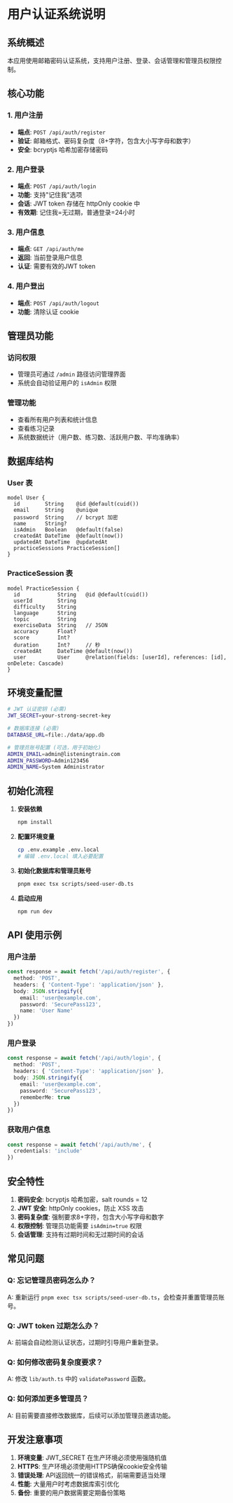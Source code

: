 # 用户认证系统说明

## 系统概述

本应用使用邮箱密码认证系统，支持用户注册、登录、会话管理和管理员权限控制。

## 核心功能

### 1. 用户注册
- **端点**: `POST /api/auth/register`
- **验证**: 邮箱格式、密码复杂度（8+字符，包含大小写字母和数字）
- **安全**: bcryptjs 哈希加密存储密码

### 2. 用户登录
- **端点**: `POST /api/auth/login`
- **功能**: 支持"记住我"选项
- **会话**: JWT token 存储在 httpOnly cookie 中
- **有效期**: 记住我=无过期，普通登录=24小时

### 3. 用户信息
- **端点**: `GET /api/auth/me`
- **返回**: 当前登录用户信息
- **认证**: 需要有效的JWT token

### 4. 用户登出
- **端点**: `POST /api/auth/logout`
- **功能**: 清除认证 cookie

## 管理员功能

### 访问权限
- 管理员可通过 `/admin` 路径访问管理界面
- 系统会自动验证用户的 `isAdmin` 权限

### 管理功能
- 查看所有用户列表和统计信息
- 查看练习记录
- 系统数据统计（用户数、练习数、活跃用户数、平均准确率）

## 数据库结构

### User 表
```prisma
model User {
  id        String    @id @default(cuid())
  email     String    @unique
  password  String    // bcrypt 加密
  name      String?
  isAdmin   Boolean   @default(false)
  createdAt DateTime  @default(now())
  updatedAt DateTime  @updatedAt
  practiceSessions PracticeSession[]
}
```

### PracticeSession 表
```prisma
model PracticeSession {
  id            String   @id @default(cuid())
  userId        String
  difficulty    String
  language      String
  topic         String
  exerciseData  String   // JSON
  accuracy      Float?
  score         Int?
  duration      Int?     // 秒
  createdAt     DateTime @default(now())
  user          User     @relation(fields: [userId], references: [id], onDelete: Cascade)
}
```

## 环境变量配置

```bash
# JWT 认证密钥 (必需)
JWT_SECRET=your-strong-secret-key

# 数据库连接 (必需)
DATABASE_URL=file:./data/app.db

# 管理员账号配置 (可选，用于初始化)
ADMIN_EMAIL=admin@listeningtrain.com
ADMIN_PASSWORD=Admin123456
ADMIN_NAME=System Administrator
```

## 初始化流程

1. **安装依赖**
   ```bash
   npm install
   ```

2. **配置环境变量**
   ```bash
   cp .env.example .env.local
   # 编辑 .env.local 填入必要配置
   ```

3. **初始化数据库和管理员账号**
   ```bash
   pnpm exec tsx scripts/seed-user-db.ts
   ```

4. **启动应用**
   ```bash
   npm run dev
   ```

## API 使用示例

### 用户注册
```typescript
const response = await fetch('/api/auth/register', {
  method: 'POST',
  headers: { 'Content-Type': 'application/json' },
  body: JSON.stringify({
    email: 'user@example.com',
    password: 'SecurePass123',
    name: 'User Name'
  })
})
```

### 用户登录
```typescript
const response = await fetch('/api/auth/login', {
  method: 'POST',
  headers: { 'Content-Type': 'application/json' },
  body: JSON.stringify({
    email: 'user@example.com',
    password: 'SecurePass123',
    rememberMe: true
  })
})
```

### 获取用户信息
```typescript
const response = await fetch('/api/auth/me', {
  credentials: 'include'
})
```

## 安全特性

1. **密码安全**: bcryptjs 哈希加密，salt rounds = 12
2. **JWT 安全**: httpOnly cookies，防止 XSS 攻击
3. **密码复杂度**: 强制要求8+字符，包含大小写字母和数字
4. **权限控制**: 管理员功能需要 `isAdmin=true` 权限
5. **会话管理**: 支持有过期时间和无过期时间的会话

## 常见问题

### Q: 忘记管理员密码怎么办？
A: 重新运行 `pnpm exec tsx scripts/seed-user-db.ts`，会检查并重置管理员账号。

### Q: JWT token 过期怎么办？
A: 前端会自动检测认证状态，过期时引导用户重新登录。

### Q: 如何修改密码复杂度要求？
A: 修改 `lib/auth.ts` 中的 `validatePassword` 函数。

### Q: 如何添加更多管理员？
A: 目前需要直接修改数据库，后续可以添加管理员邀请功能。

## 开发注意事项

1. **环境变量**: JWT_SECRET 在生产环境必须使用强随机值
2. **HTTPS**: 生产环境必须使用HTTPS确保cookie安全传输
3. **错误处理**: API返回统一的错误格式，前端需要适当处理
4. **性能**: 大量用户时考虑数据库索引优化
5. **备份**: 重要的用户数据需要定期备份策略